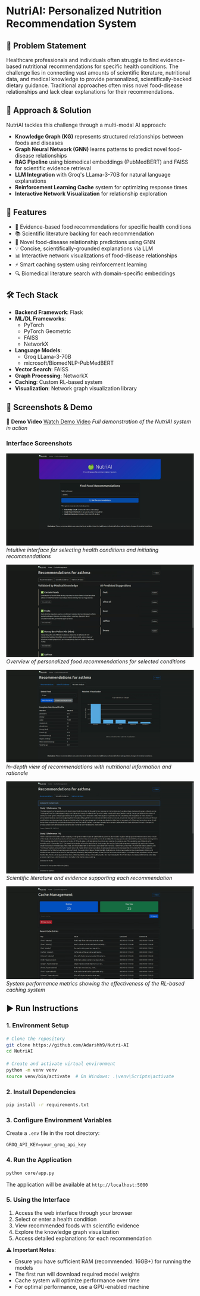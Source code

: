 # NutriAI: Personalized Nutrition Recommendation System

## 🧠 Problem Statement
Healthcare professionals and individuals often struggle to find evidence-based nutritional recommendations for specific health conditions. The challenge lies in connecting vast amounts of scientific literature, nutritional data, and medical knowledge to provide personalized, scientifically-backed dietary guidance. Traditional approaches often miss novel food-disease relationships and lack clear explanations for their recommendations.

## 🧪 Approach & Solution
NutriAI tackles this challenge through a multi-modal AI approach:
- **Knowledge Graph (KG)** represents structured relationships between foods and diseases
- **Graph Neural Network (GNN)** learns patterns to predict novel food-disease relationships
- **RAG Pipeline** using biomedical embeddings (PubMedBERT) and FAISS for scientific evidence retrieval
- **LLM Integration** with Groq's LLama-3-70B for natural language explanations
- **Reinforcement Learning Cache** system for optimizing response times
- **Interactive Network Visualization** for relationship exploration

## 🚀 Features
- 🎯 Evidence-based food recommendations for specific health conditions
- 📚 Scientific literature backing for each recommendation
- 🔮 Novel food-disease relationship predictions using GNN
- 💡 Concise, scientifically-grounded explanations via LLM
- 📊 Interactive network visualizations of food-disease relationships
- ⚡ Smart caching system using reinforcement learning
- 🔍 Biomedical literature search with domain-specific embeddings

## 🛠️ Tech Stack
- **Backend Framework**: Flask
- **ML/DL Frameworks**: 
  - PyTorch
  - PyTorch Geometric
  - FAISS
  - NetworkX
- **Language Models**: 
  - Groq LLama-3-70B
  - microsoft/BiomedNLP-PubMedBERT
- **Vector Search**: FAISS
- **Graph Processing**: NetworkX
- **Caching**: Custom RL-based system
- **Visualization**: Network graph visualization library

## 📸 Screenshots & Demo

🎥 **Demo Video**
[Watch Demo Video](./assets/demo.mp4)
*Full demonstration of the NutriAI system in action*

### Interface Screenshots

![Disease Selection](./assets/select-disease.png)
*Intuitive interface for selecting health conditions and initiating recommendations*

![Recommendations List](./assets/recommendations-list.png)
*Overview of personalized food recommendations for selected conditions*

![Detailed Recommendations](./assets/recommendations-detailed.png)
*In-depth view of recommendations with nutritional information and rationale*

![Scientific Evidence](./assets/evidences.png)
*Scientific literature and evidence supporting each recommendation*

![Cache Performance](./assets/cache-summary.png)
*System performance metrics showing the effectiveness of the RL-based caching system*

## ▶️ Run Instructions

### 1. Environment Setup
```bash
# Clone the repository
git clone https://github.com/Adarshh9/Nutri-AI
cd NutriAI

# Create and activate virtual environment
python -m venv venv
source venv/bin/activate  # On Windows: .\venv\Scripts\activate
```

### 2. Install Dependencies
```bash
pip install -r requirements.txt
```

### 3. Configure Environment Variables
Create a `.env` file in the root directory:
```env
GROQ_API_KEY=your_groq_api_key
```

### 4. Run the Application
```bash
python core/app.py
```

The application will be available at `http://localhost:5000`

### 5. Using the Interface
1. Access the web interface through your browser
2. Select or enter a health condition
3. View recommended foods with scientific evidence
4. Explore the knowledge graph visualization
5. Access detailed explanations for each recommendation

⚠️ **Important Notes**:
- Ensure you have sufficient RAM (recommended: 16GB+) for running the models
- The first run will download required model weights
- Cache system will optimize performance over time
- For optimal performance, use a GPU-enabled machine
